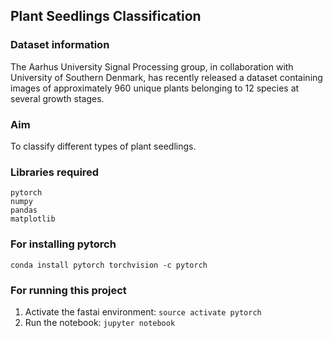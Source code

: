 ## Plant Seedlings Classification

### Dataset information
The Aarhus University Signal Processing group, in collaboration with University of Southern Denmark, has recently released a dataset containing images of approximately 960 unique plants belonging to 12 species at several growth stages.

### Aim
To classify different types of plant seedlings.

### Libraries required
    pytorch
    numpy
    pandas
    matplotlib
    
### For installing pytorch
    conda install pytorch torchvision -c pytorch

### For running this project
1. Activate the fastai environment: `source activate pytorch`
2. Run the notebook: `jupyter notebook`